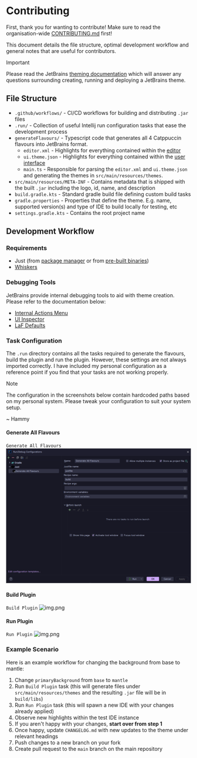# Contributing

First, thank you for wanting to contribute! Make sure to read the
organisation-wide [CONTRIBUTING.md](https://github.com/catppuccin/.github/blob/main/CONTRIBUTING.md) first!

This document details the file structure, optimal development workflow and general notes that are useful
for contributors.

> [!IMPORTANT]  
> Please read the JetBrains [theming documentation](https://plugins.jetbrains.com/docs/intellij/developing-themes.html)
> which will answer any questions surrounding creating, running and deploying a JetBrains theme.

## File Structure

- `.github/workflows/` - CI/CD workflows for building and distributing `.jar` files
- `.run/` - Collection of useful Intellij run configuration tasks that ease the development process
- `generateFlavours/` - Typescript code that generates all 4 Catppuccin flavours into JetBrains format.
  - `editor.xml` - Highlights for everything contained within the [editor](https://www.jetbrains.com/help/idea/configuring-colors-and-fonts.html)
  - `ui.theme.json` - Highlights for everything contained within the [user interface](https://www.jetbrains.com/help/idea/user-interface-themes.html)
  - `main.ts` - Responsible for parsing the `editor.xml` and `ui.theme.json` and generating the themes
    in `src/main/resources/themes`.
- `src/main/resources/META-INF` - Contains metadata that is shipped with the built `.jar` including the logo, id, name,
  and description
- `build.gradle.kts` - Standard gradle build file defining custom build tasks
- `gradle.properties` - Properties that define the theme. E.g. name, supported version(s) and type of IDE to build
  locally for testing, etc
- `settings.gradle.kts` - Contains the root project name

## Development Workflow

### Requirements

- Just (from [package manager](https://just.systems/man/en/packages.html) or from [pre-built binaries](https://github.com/casey/just/releases))
- [Whiskers](https://whiskers.catppuccin.com/getting-started/installation/)

### Debugging Tools

JetBrains provide internal debugging tools to aid with theme creation. Please refer to the documentation below:

- [Internal Actions Menu](https://plugins.jetbrains.com/docs/intellij/internal-actions-intro.html)
- [UI Inspector](https://plugins.jetbrains.com/docs/intellij/internal-ui-inspector.html)
- [LaF Defaults](https://plugins.jetbrains.com/docs/intellij/internal-ui-laf-defaults.html)

### Task Configuration

The `.run` directory contains all the tasks required to generate the flavours, build the plugin and run the plugin.
However, these settings are not always imported correctly. I have included my personal configuration as a reference
point if you find that your tasks are not working properly.

> [!NOTE]  
> The configuration in the screenshots below contain hardcoded paths based on my personal system. Please tweak your
> configuration to suit your system setup.
>
> ~ Hammy

#### Generate All Flavours

`Generate All Flavours`
![just-configuration.png](assets/docs/just-configuration.png)

#### Build Plugin

`Build Plugin`
![img.png](assets/docs/build-configuration.png)

#### Run Plugin

`Run Plugin`
![img.png](assets/docs/run-configuration.png)

### Example Scenario

Here is an example workflow for changing the background from base to mantle:

1. Change `primaryBackground` from `base` to `mantle`
2. Run `Build Plugin` task (this will generate files under `src/main/resources/themes` and the
   resulting `.jar` file will be in `build/libs`)
3. Run `Run Plugin` task (this will spawn a new IDE with your changes already applied)
4. Observe new highlights within the test IDE instance
5. If you aren't happy with your changes, **start over from step 1**
6. Once happy, update `CHANGELOG.md` with new updates to the theme under relevant headings
7. Push changes to a new branch on your fork
8. Create pull request to the `main` branch on the main repository
